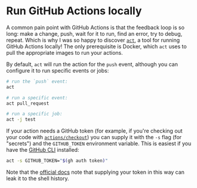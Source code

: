 # Run GitHub Actions locally

A common pain point with GitHub Actions is that the feedback loop is so long: make a change, push, wait for it to run, find an error, try to debug, repeat. Which is why I was so happy to discover [`act`](https://github.com/nektos/act), a tool for running GitHub Actions locally! The only prerequisite is Docker, which `act` uses to pull the appropriate images to run your actions.

By default, `act` will run the action for the `push` event, although you can configure it to run specific events or jobs:

```bash
# run the `push` event:
act

# run a specific event:
act pull_request

# run a specific job:
act -j test
```

If your action needs a GitHub token (for example, if you're checking out your code with [`actions/checkout`](https://github.com/actions/checkout)) you can supply it with the `-s` flag (for "secrets") and the `GITHUB_TOKEN` environment variable. This is easiest if you have the [GitHub CLI](https://cli.github.com/) installed:

```bash
act -s GITHUB_TOKEN="$(gh auth token)"
```

Note that the [official docs](https://github.com/nektos/act#github_token) note that supplying your token in this way can leak it to the shell history.
